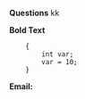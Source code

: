 **Questions**
kk
<question source="question-01" />

**Bold Text** <inject key="azureaduseremail" enableCopy="true" enableClickToPaste="false" />

<grouped-questions source="group-question-01" />

```language
    {
        int var;
        var = 10;
    }
```

<inject key="azureaduseremail" enableCopy="true" enableClickToPaste="false" /> **Email:** <inject key="azureaduseremail" enableCopy="true" enableClickToPaste="false" />
